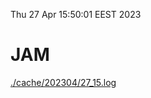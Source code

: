 Thu 27 Apr 15:50:01 EEST 2023
# JAM
<a href='./cache/202304/27_15.log'>./cache/202304/27_15.log</a>
